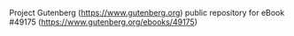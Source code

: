 Project Gutenberg (https://www.gutenberg.org) public repository for eBook #49175 (https://www.gutenberg.org/ebooks/49175)
